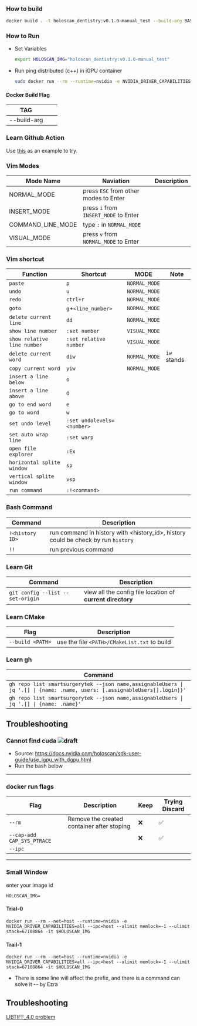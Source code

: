 ### How to build 
```bash
docker build . -t holoscan_dentistry:v0.1.0-manual_test --build-arg BASE_IMAGE=nvcr.io/nvidia/clara-holoscan/holoscan:v2.2.0-igpu
```

### How to Run
- Set Variables
  ```bash
  export HOLOSCAN_IMG="holoscan_dentistry:v0.1.0-manual_test"
  ```
- Run ping distributed (c++) in iGPU container
  ```bash
  sudo docker run --rm --runtime=nvidia -e NVIDIA_DRIVER_CAPABILITIES=all --cap-add CAP_SYS_PTRACE --ipc=host --ulimit memlock=-1 --ulimit stack=67108864 --net=host --gpus=all -it $HOLOSCAN_IMG
  ```

#### Docker Build Flag
|TAG|||
|-|-|-|
|--build-arg|||



### Learn Github Action
Use [this][learn-github-action] as an example to try.

### Vim Modes
|Mode Name|Naviation|Description|
|-|-|-|
|NORMAL_MODE|press `ESC` from other modes to Enter|
|INSERT_MODE|press `i` from `INSERT_MODE` to Enter|
|COMMAND_LINE_MODE|type `:` in `NORMAL_MODE`|
|VISUAL_MODE|press `v` from `NORMAL_MODE` to Enter|

### Vim shortcut
|Function|Shortcut|MODE|Note|
|-|-|-|-|
|`paste`| `p`|`NORMAL_MODE`||
|`undo`| `u`|`NORMAL_MODE`||
|`redo`| `ctrl+r`|`NORMAL_MODE`||
|`goto`| `g`+`<line_number>`|`NORMAL_MODE`||
|`delete current line`|`dd`|`NORMAL_MODE`||
|`show line number`|`:set number`|`VISUAL_MODE`||
|`show relative line number`|`:set relative number`|`VISUAL_MODE`||
|`delete current word`|`diw`|`NORMAL_MODE`|`iw` stands |
|`copy current word`|`yiw`|`NORMAL_MODE`||
|`insert a line below`|`o`|||
|`insert a line above`|`O`|
|`go to end word`|`e`|
|`go to word`|`w`|
|`set undo level`|`:set undolevels=<number>`|
|`set auto wrap line`|`:set warp`|
|`open file explorer`|`:Ex`|
|`horizontal splite window`|`sp`|
|`vertical splite window`|`vsp`|
|`run command`|`:!<command>`|

### Bash Command
|Command|Description|
|-|-|
|`!<history ID>`|run command in history with <history_id>, history could be check by run `history`|
|`!!`|run previous command|

### Learn Git 
|Command|Description|
|-|-|
|`git config --list --set-origin`|view all the config file location of **current directory**|

### Learn CMake
|Flag|Description|
|-|-|
|`--build <PATH>`|use the file `<PATH>/CMakeList.txt` to build|

### Learn gh
|Command|
|-|
|`gh repo list smartsurgerytek --json name,assignableUsers \| jq '.[] \| {name: .name, users: [.assignableUsers[].login]}'`|
|`gh repo list smartsurgerytek --json name,assignableUsers \| jq '.[] \| {name: .name}'`|

## Troubleshooting
### Cannot find cuda ![draft]
- Source: https://docs.nvidia.com/holoscan/sdk-user-guide/use_igpu_with_dgpu.html
- Run the bash below
---


### docker run flags
|Flag|Description|Keep|Trying Discard|
|-|-|-|-|
|`--rm`|Remove the created container after stoping|❌|✅|
|`--cap-add CAP_SYS_PTRACE`||❌|✅|
|`--ipc`|
---

### Small Window
enter your image id
```
HOLOSCAN_IMG=
```
#### Trial-0
```
docker run --rm --net=host --runtime=nvidia -e NVIDIA_DRIVER_CAPABILITIES=all --ipc=host --ulimit memlock=-1 --ulimit stack=67108864 -it $HOLOSCAN_IMG
```
#### Trail-1
```
docker run --rm --net=host --runtime=nvidia -e NVIDIA_DRIVER_CAPABILITIES=all --ipc=host --ulimit memlock=-1 --ulimit stack=67108864 -it $HOLOSCAN_IMG
```
- There is some line will affect the prefix, and there is a command can solve it -- by Ezra

[learn-github-action]: https://github.com/smartsurgerytek/dentistry-inference-holoscan/settings/actions/runners/new?arch=x64&os=linux

[draft]: https://img.shields.io/badge/draft-red

## Troubleshooting
[LIBTIFF_4.0 problem](issue-00003.md)
